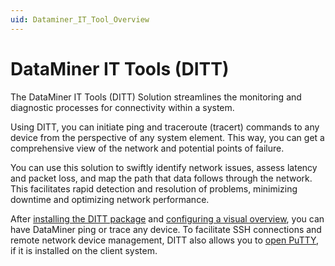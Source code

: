 ```yaml
---
uid: Dataminer_IT_Tool_Overview
---
```


# DataMiner IT Tools (DITT)

The DataMiner IT Tools (DITT) Solution streamlines the monitoring and diagnostic processes for connectivity within a system.

Using DITT, you can initiate ping and traceroute (tracert) commands to any device from the perspective of any system element. This way, you can get a comprehensive view of the network and potential points of failure.

You can use this solution to swiftly identify network issues, assess latency and packet loss, and map the path that data follows through the network. This facilitates rapid detection and resolution of problems, minimizing downtime and optimizing network performance.

After [installing the DITT package](xref:Installing_DITT) and [configuring a visual overview](xref:Implementing_DITT_in_Visio), you can have DataMiner ping or trace any device. To facilitate SSH connections and remote network device management, DITT also allows you to [open PuTTY](xref:Open_Putty_with_DITT), if it is installed on the client system.
